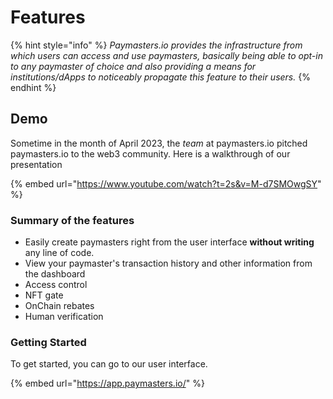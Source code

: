 # Features

{% hint style="info" %}
_Paymasters.io provides the infrastructure from which users can access and use paymasters, basically being able to opt-in to any paymaster of choice and also providing a means for institutions/dApps to noticeably propagate this feature to their users._
{% endhint %}

## Demo

Sometime in the month of April 2023, the _team_ at paymasters.io pitched paymasters.io to the web3 community. Here is a walkthrough of our presentation&#x20;

{% embed url="https://www.youtube.com/watch?t=2s&v=M-d7SMOwgSY" %}

### Summary of the features

* Easily create paymasters right from the user interface **without writing** any line of code.
* View your paymaster's transaction history and other information from the dashboard
* Access control
* NFT gate
* OnChain rebates
* Human verification

### Getting Started

To get started, you can go to our user interface.

{% embed url="https://app.paymasters.io/" %}
